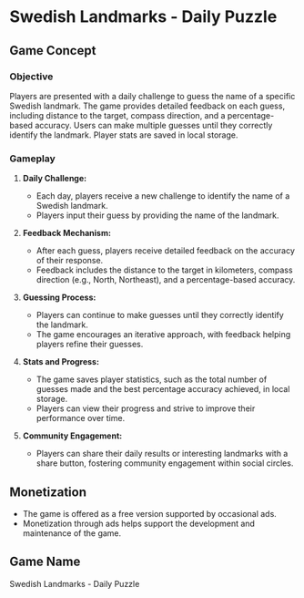 # Swedish Landmarks - Daily Puzzle

## Game Concept

### Objective
Players are presented with a daily challenge to guess the name of a specific Swedish landmark. The game provides detailed feedback on each guess, including distance to the target, compass direction, and a percentage-based accuracy. Users can make multiple guesses until they correctly identify the landmark. Player stats are saved in local storage.

### Gameplay

1. **Daily Challenge:**
   - Each day, players receive a new challenge to identify the name of a Swedish landmark.
   - Players input their guess by providing the name of the landmark.

2. **Feedback Mechanism:**
   - After each guess, players receive detailed feedback on the accuracy of their response.
   - Feedback includes the distance to the target in kilometers, compass direction (e.g., North, Northeast), and a percentage-based accuracy.

3. **Guessing Process:**
   - Players can continue to make guesses until they correctly identify the landmark.
   - The game encourages an iterative approach, with feedback helping players refine their guesses.

4. **Stats and Progress:**
   - The game saves player statistics, such as the total number of guesses made and the best percentage accuracy achieved, in local storage.
   - Players can view their progress and strive to improve their performance over time.

5. **Community Engagement:**
   - Players can share their daily results or interesting landmarks with a share button, fostering community engagement within social circles.

## Monetization

- The game is offered as a free version supported by occasional ads.
- Monetization through ads helps support the development and maintenance of the game.

## Game Name

Swedish Landmarks - Daily Puzzle

